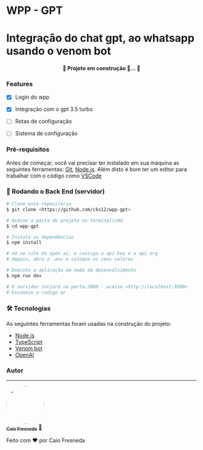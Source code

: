 # WPP - GPT
# Integração do chat gpt, ao whatsapp usando o venom bot

<h4 align="center"> 
	🚧  Projeto em construção 🚀...  🚧
</h4>

### Features

- [x] Login do wpp
- [x] Integração com o gpt 3.5 turbo
- [ ] Rotas de configuração
- [ ] Sistema de configuração


### Pré-requisitos

Antes de começar, você vai precisar ter instalado em sua máquina as seguintes ferramentas:
[Git](https://git-scm.com), [Node.js](https://nodejs.org/en/). 
Além disto é bom ter um editor para trabalhar com o código como [VSCode](https://code.visualstudio.com/)

### 🎲 Rodando o Back End (servidor)

```bash
# Clone este repositório
$ git clone <https://github.com/cks12/wpp-gpt>

# Acesse a pasta do projeto no terminal/cmd
$ cd wpp-gpt

# Instale as dependências
$ npm install

# Vá no site da open ai, e consiga a api key e a api org 
# depois, abra o .env e coloque os seus valores

# Execute a aplicação em modo de desenvolvimento
$ npm run dev

# O servidor inciará na porta:3000 - acesse <http://localhost:3000>
# Escaneie o codigo qr
```

### 🛠 Tecnologias

As seguintes ferramentas foram usadas na construção do projeto:

- [Node.js](https://nodejs.org/en/)
- [TypeScript](https://www.typescriptlang.org/)
- [Venom bot](https://github.com/orkestral/venom)
- [OpenAI](https://www.npmjs.com/package/openai)


### Autor
---

<a href="https://caiofresneda.tech/">
 <img style="border-radius: 50%;" src="https://avatars.githubusercontent.com/u/89619179?s=400&u=fcdabd0c3f37e5ef3554870a3580ce2b2ee28c7a&v=4" width="100px;" alt=""/>
 <br />
 <sub><b>Caio Fresneda</b></sub></a> <a href="https://caiofresneda.tech/" title="Caio Fresneda">🚀</a>


Feito com ❤️ por Caio Fresneda
